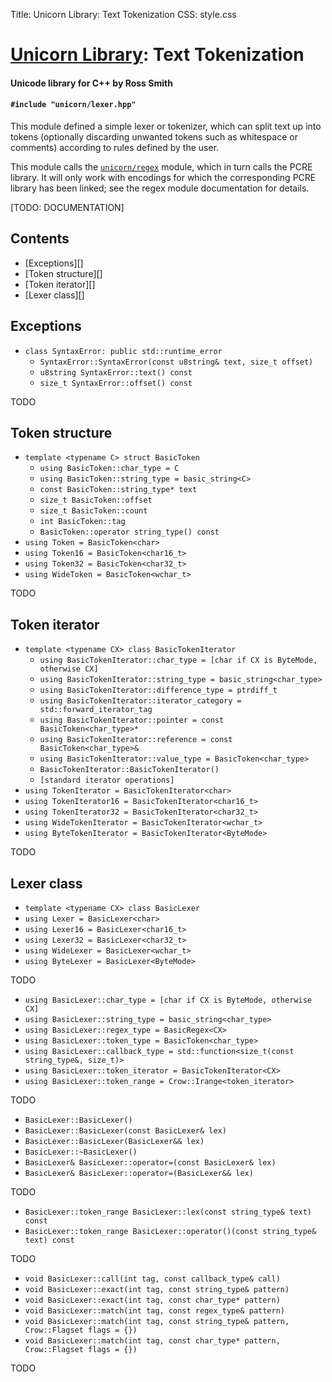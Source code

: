 Title: Unicorn Library: Text Tokenization
CSS: style.css

# [Unicorn Library](index.html): Text Tokenization #

#### Unicode library for C++ by Ross Smith ####

#### `#include "unicorn/lexer.hpp"` ####

This module defined a simple lexer or tokenizer, which can split text up into
tokens (optionally discarding unwanted tokens such as whitespace or comments)
according to rules defined by the user.

This module calls the [`unicorn/regex`](regex.html) module, which in turn
calls the PCRE library. It will only work with encodings for which the
corresponding PCRE library has been linked; see the regex module documentation
for details.

<p class="alert">[TODO: DOCUMENTATION]</p>

## Contents ##

* [Exceptions][]
* [Token structure][]
* [Token iterator][]
* [Lexer class][]

## Exceptions ##

* `class SyntaxError: public std::runtime_error`
    * `SyntaxError::SyntaxError(const u8string& text, size_t offset)`
    * `u8string SyntaxError::text() const`
    * `size_t SyntaxError::offset() const`

TODO

## Token structure ##

* `template <typename C> struct BasicToken`
    * `using BasicToken::char_type = C`
    * `using BasicToken::string_type = basic_string<C>`
    * `const BasicToken::string_type* text`
    * `size_t BasicToken::offset`
    * `size_t BasicToken::count`
    * `int BasicToken::tag`
    * `BasicToken::operator string_type() const`
* `using Token = BasicToken<char>`
* `using Token16 = BasicToken<char16_t>`
* `using Token32 = BasicToken<char32_t>`
* `using WideToken = BasicToken<wchar_t>`

TODO

## Token iterator ##

* `template <typename CX> class BasicTokenIterator`
    * `using BasicTokenIterator::char_type = [char if CX is ByteMode, otherwise CX]`
    * `using BasicTokenIterator::string_type = basic_string<char_type>`
    * `using BasicTokenIterator::difference_type = ptrdiff_t`
    * `using BasicTokenIterator::iterator_category = std::forward_iterator_tag`
    * `using BasicTokenIterator::pointer = const BasicToken<char_type>*`
    * `using BasicTokenIterator::reference = const BasicToken<char_type>&`
    * `using BasicTokenIterator::value_type = BasicToken<char_type>`
    * `BasicTokenIterator::BasicTokenIterator()`
    * `[standard iterator operations]`
* `using TokenIterator = BasicTokenIterator<char>`
* `using TokenIterator16 = BasicTokenIterator<char16_t>`
* `using TokenIterator32 = BasicTokenIterator<char32_t>`
* `using WideTokenIterator = BasicTokenIterator<wchar_t>`
* `using ByteTokenIterator = BasicTokenIterator<ByteMode>`

TODO

## Lexer class ##

* `template <typename CX> class BasicLexer`
* `using Lexer = BasicLexer<char>`
* `using Lexer16 = BasicLexer<char16_t>`
* `using Lexer32 = BasicLexer<char32_t>`
* `using WideLexer = BasicLexer<wchar_t>`
* `using ByteLexer = BasicLexer<ByteMode>`

TODO

* `using BasicLexer::char_type = [char if CX is ByteMode, otherwise CX]`
* `using BasicLexer::string_type = basic_string<char_type>`
* `using BasicLexer::regex_type = BasicRegex<CX>`
* `using BasicLexer::token_type = BasicToken<char_type>`
* `using BasicLexer::callback_type = std::function<size_t(const string_type&, size_t)>`
* `using BasicLexer::token_iterator = BasicTokenIterator<CX>`
* `using BasicLexer::token_range = Crow::Irange<token_iterator>`

TODO

* `BasicLexer::BasicLexer()`
* `BasicLexer::BasicLexer(const BasicLexer& lex)`
* `BasicLexer::BasicLexer(BasicLexer&& lex)`
* `BasicLexer::~BasicLexer()`
* `BasicLexer& BasicLexer::operator=(const BasicLexer& lex)`
* `BasicLexer& BasicLexer::operator=(BasicLexer&& lex)`

TODO

* `BasicLexer::token_range BasicLexer::lex(const string_type& text) const`
* `BasicLexer::token_range BasicLexer::operator()(const string_type& text) const`

TODO

* `void BasicLexer::call(int tag, const callback_type& call)`
* `void BasicLexer::exact(int tag, const string_type& pattern)`
* `void BasicLexer::exact(int tag, const char_type* pattern)`
* `void BasicLexer::match(int tag, const regex_type& pattern)`
* `void BasicLexer::match(int tag, const string_type& pattern, Crow::Flagset flags = {})`
* `void BasicLexer::match(int tag, const char_type* pattern, Crow::Flagset flags = {})`

TODO
